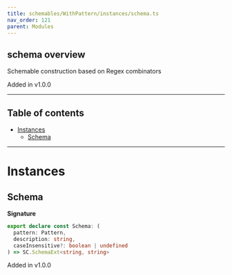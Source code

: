 ```yaml
---
title: schemables/WithPattern/instances/schema.ts
nav_order: 121
parent: Modules
---
```


## schema overview

Schemable construction based on Regex combinators

Added in v1.0.0

---

<h2 class="text-delta">Table of contents</h2>

- [Instances](#instances)
  - [Schema](#schema)

---

# Instances

## Schema

**Signature**

```ts
export declare const Schema: (
  pattern: Pattern,
  description: string,
  caseInsensitive?: boolean | undefined
) => SC.SchemaExt<string, string>
```

Added in v1.0.0

